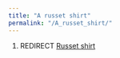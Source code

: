 ```yaml
---
title: "A russet shirt"
permalink: "/A_russet_shirt/"
---
```


1.  REDIRECT [Russet shirt](Russet_shirt "wikilink")